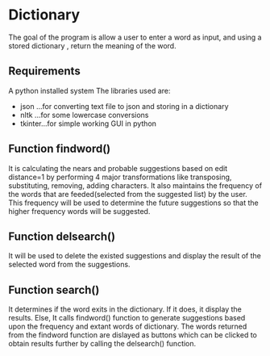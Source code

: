 # Dictionary
The goal of the program is allow a user to enter a word as input, and using a stored dictionary , return the meaning of the word.

## Requirements
A python installed system
The libraries used are:
* json   ...for converting text file to json and storing in a dictionary
* nltk   ...for some lowercase conversions
* tkinter...for simple working GUI in python

## Function findword()
It is calculating the nears and probable suggestions based on edit distance=1 by performing 4 major transformations like transposing, substituting, removing, adding characters.
It also maintains the frequency of the words that are feeded(selected from the suggested list) by the user.
This frequency will be used to determine the future suggestions so that the higher frequency words will be suggested.

## Function delsearch()
It will be used to delete the existed suggestions and display the result of the selected word from the suggestions.

## Function search()
It determines if the word exits in the dictionary. If it does, it display the results. Else, It calls findword() function to generate suggestions based upon the frequency and extant words of dictionary.
The words returned from the findword function are dislayed as buttons which can be clicked to obtain results further by calling the delsearch() function.

